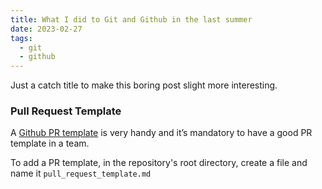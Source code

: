 ```yaml
---
title: What I did to Git and Github in the last summer
date: 2023-02-27
tags:
  - git
  - github
---
```


Just a catch title to make this boring post slight more interesting.


### Pull Request Template


A [Github PR template](https://docs.github.com/en/communities/using-templates-to-encourage-useful-issues-and-pull-requests/creating-a-pull-request-template-for-your-repository) is very handy and it’s mandatory to have a good PR template in a team.


To add a PR template, in the repository's root directory, create a file and name it `pull_request_template.md`






